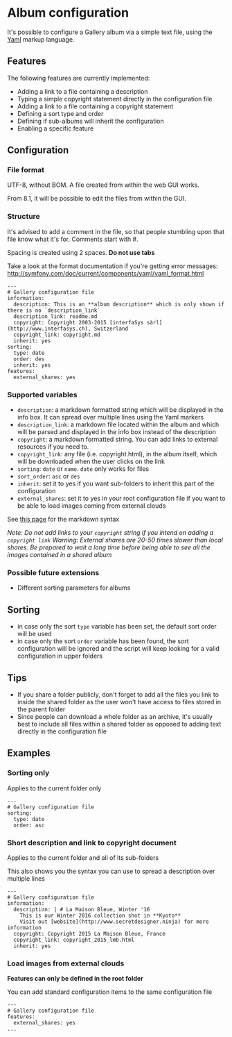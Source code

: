 # Album configuration
It's possible to configure a Gallery album via a simple text file, using the [Yaml](https://en.wikipedia.org/wiki/YAML) markup language.

## Features

The following features are currently implemented:

* Adding a link to a file containing a description
* Typing a simple copyright statement directly in the configuration file
* Adding a link to a file containing a copyright statement
* Defining a sort type and order 
* Defining if sub-albums will inherit the configuration
* Enabling a specific feature

## Configuration

### File format
UTF-8, without BOM. A file created from within the web GUI works.

From 8.1, it will be possible to edit the files from within the GUI.

### Structure
It's advised to add a comment in the file, so that people stumbling upon that file know what it's for.
Comments start with #.

Spacing is created using 2 spaces. **Do not use tabs**

Take a look at the format documentation if you're getting error messages:
http://symfony.com/doc/current/components/yaml/yaml_format.html

```
---
# Gallery configuration file
information:
  description: This is an **album description** which is only shown if there is no `description_link`
  description_link: readme.md
  copyright: Copyright 2003-2015 [interfaSys sàrl](http://www.interfasys.ch), Switzerland
  copyright_link: copyright.md
  inherit: yes
sorting:
  type: date
  order: des
  inherit: yes
features:
  external_shares: yes
```

### Supported variables

* `description`: a markdown formatted string which will be displayed in the info box. It can spread over multiple lines using the Yaml markers
* `description_link`: a markdown file located within the album and which will be parsed and displayed in the info box instead of the description
* `copyright`: a markdown formatted string. You can add links to external resources if you need to.
* `copyright_link`: any file (i.e. copyright.html), in the album itself, which will be downloaded when the user clicks on the link
* `sorting`: `date` or `name`. `date` only works for files
* `sort_order`: `asc` or `des`
* `inherit`: set it to yes if you want sub-folders to inherit this part of the configuration
* `external_shares`: set it to yes in your root configuration file if you want to be able to load images coming from external clouds

See [this page](http://www.markitdown.net/markdown) for the markdown syntax

_Note: Do not add links to your `copyright` string if you intend on adding a `copyright link`_
_Warning: External shares are 20-50 times slower than local shares. Be prepared to wait a long time before being able to see all the images contained in a shared album_

### Possible future extensions

* Different sorting parameters for albums

## Sorting
* in case only the sort `type` variable has been set, the default sort order will be used
* in case only the sort `order` variable has been found, the sort configuration will be ignored and the script will keep looking for a valid configuration in upper folders

## Tips
* If you share a folder publicly, don't forget to add all the files you link to inside the shared folder as the user won't have access to files stored in the parent folder
* Since people can download a whole folder as an archive, it's usually best to include all files within a shared folder as opposed to adding text directly in the configuration file

## Examples

### Sorting only

Applies to the current folder only

```
---
# Gallery configuration file
sorting:
  type: date
  order: asc
```

### Short description and link to copyright document

Applies to the current folder and all of its sub-folders

This also shows you the syntax you can use to spread a description over multiple lines
```
---
# Gallery configuration file
information:
  description: | # La Maison Bleue, Winter '16
    This is our Winter 2016 collection shot in **Kyoto**
    Visit out [website](http://www.secretdesigner.ninja) for more information
  copyright: Copyright 2015 La Maison Bleue, France
  copyright_link: copyright_2015_lmb.html
  inherit: yes
```

### Load images from external clouds

**Features can only be defined in the root folder**

You can add standard configuration items to the same configuration file

```
---
# Gallery configuration file
features:
  external_shares: yes
...
```

